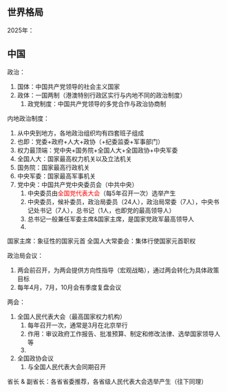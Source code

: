 ## 世界格局

2025年：


## 中国

政治：
1. 国体：中国共产党领导的社会主义国家
2. 政体：一国两制（港澳特别行政区实行与内地不同的政治制度）
	1. 政党制度：中国共产党领导的多党合作与政治协商制

内地政治制度：
1. 从中央到地方，各地政治组织均有四套班子组成
2. 也即：党委+政府+人大+政协（+纪委监委+军事部门）
3. 权力最顶端：党中央+国务院+全国人大+全国政协+中央军委
4. 全国人大：国家最高权力机关以及立法机关
5. 国务院：国家最高行政机关
6. 中央军委：国家最高军事机关
7. 党中央：中国共产党中央委员会（中共中央）
	1. 中央委员由<font color="#ff0000">全国党代表大会</font>（每5年召开一次）选举产生
	2. 中央委员，候补委员，政治局委员（24人），政治局常委（7人），中央书记处书记（7人），总书记（1人，也即党的最高领导人）
	3. 总书记一般兼任军委主席&国家主席，是国家党政军最高领导人
	4. 

国家主席：象征性的国家元首
全国人大常委会：集体行使国家元首职权

政治局会议：
1. 两会前召开，为两会提供方向性指导（宏观战略），通过两会转化为具体政策目标
2. 每年4月，7月，10月会有季度复盘会议

两会：
1. 全国人民代表大会（最高国家权力机构）
	1. 每年召开一次，通常是3月在北京举行
	2. 作用：审议政府工作报告、批准预算、制定和修改法律、选举国家领导人等
	3. 
2. 全国政协会议
	1. 与全国人民代表大会同期召开

省长 & 副省长：各省省委推荐，各省级人民代表大会选举产生（往下同理）